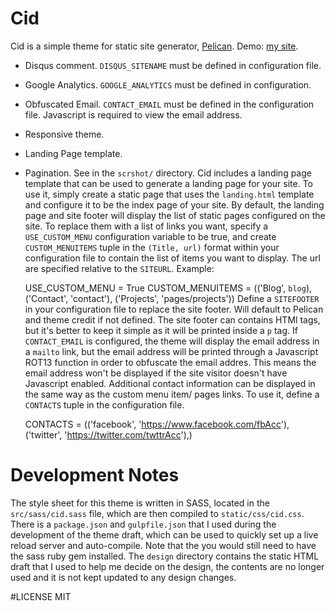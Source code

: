 # Cid

Cid is a simple theme for static site generator, [Pelican][pelican]. Demo: [my site](http://hndr.me).
* Disqus comment. `DISQUS_SITENAME` must be defined in configuration file.
* Google Analytics. `GOOGLE_ANALYTICS` must be defined in configuration.
* Obfuscated Email. `CONTACT_EMAIL` must be defined in the configuration file. Javascript is required to view the email address.
* Responsive theme.
* Landing Page template.
* Pagination.
See in the `scrshot/` directory.
Cid includes a landing page template that can be used to generate a landing page for your site.
To use it, simply create a static page that uses the `landing.html` template and configure it
to be the index page of your site.
By default, the landing page and site footer will display the list of static pages configured on the site. To replace them
with a list of links you want, specify a `USE_CUSTOM_MENU` configuration variable to be true, and create
`CUSTOM_MENUITEMS` tuple in the `(Title, url)` format within your configuration file to contain the list
of items you want to display. The url are specified relative to the `SITEURL`. Example:

    USE_CUSTOM_MENU = True
    CUSTOM_MENUITEMS = (('Blog', `blog`),
                 ('Contact', 'contact'),
                 ('Projects', 'pages/projects'))
Define a `SITEFOOTER` in your configuration file to replace the site footer. Will default to
Pelican and theme credit if not defined. The site footer can contains HTMl tags, but it's better to
keep it simple as it will be printed inside a `p` tag.
If `CONTACT_EMAIL` is configured, the theme will display the email address in a `mailto` link, but
the email address will be printed through a Javascript ROT13 function in order to obfuscate the email addres.
This means the email address won't be displayed if the site visitor doesn't have Javascript enabled.
Additional contact information can be displayed in the same way as the custom menu item/ pages links. To use it,
define a `CONTACTS` tuple in the configuration file.

    CONTACTS = (('facebook', 'https://www.facebook.com/fbAcc'),
                ('twitter', 'https://twitter.com/twttrAcc'),)

# Development Notes
The style sheet for this theme is written in SASS, located in the `src/sass/cid.sass` file,
which are then compiled to `static/css/cid.css`. There is a `package.json` and `gulpfile.json`
that I used during the development of the theme draft, which can be used to quickly set up a
live reload server and auto-compile. Note that the you would still need to have the sass ruby gem
installed. The `design` directory contains the static HTML draft that I used to help me decide on
the design, the contents are no longer used and it is not kept updated to any design changes.

#LICENSE
MIT

[pelican]: http://getpelican.com
